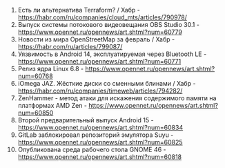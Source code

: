1. Есть ли альтернатива Terraform? / Хабр - https://habr.com/ru/companies/cloud_mts/articles/790978/
1. Выпуск системы потокового видеовещания OBS Studio 30.1 - https://www.opennet.ru/opennews/art.shtml?num=60779
1. Новости из мира OpenStreetMap за февраль / Хабр - https://habr.com/ru/articles/799087/
1. Уязвимость в Android 14, эксплуатируемая через Bluetooth LE - https://www.opennet.ru/opennews/art.shtml?num=60771
1. Релиз ядра Linux 6.8 - https://www.opennet.ru/opennews/art.shtml?num=60768
1. iOmega JAZ. Жёсткие диски со сменными блинами / Хабр - https://habr.com/ru/companies/timeweb/articles/794282/
1. ZenHammer - метод атаки для искажения содержимого памяти на платформах AMD Zen - https://www.opennet.ru/opennews/art.shtml?num=60850
1. Второй предварительный выпуск Android 15 - https://www.opennet.ru/opennews/art.shtml?num=60834
1. GitLab заблокировал репозиторий эмулятора Suyu - https://www.opennet.ru/opennews/art.shtml?num=60825
1. Опубликована среда рабочего стола GNOME 46 - https://www.opennet.ru/opennews/art.shtml?num=60818
